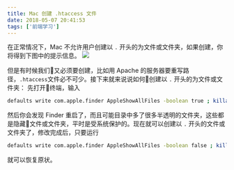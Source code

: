 ```yaml
---
title: Mac 创建 .htaccess 文件
date: 2018-05-07 20:41:53
tags: ['前端学习']
---
```

在正常情况下，Mac 不允许用户创建以 `.` 开头的为文件或文件夹，如果创建，你将得到下图中的提示信息。
![](http://opzfmbyhp.bkt.clouddn.com/2018-05-07-createfile-1.png)
<!--more-->
但是有时候我们又必须要创建，比如用 Apache 的服务器要重写路径，`.htaccess`文件必不可少。接下来就来说说如何创建以 `.` 开头的为文件或文件夹：
先打开终端，输入
```bash
defaults write com.apple.finder AppleShowAllFiles -boolean true ; killall Finder
```
然后你会发现 Finder 重启了，而且可能目录中多了很多半透明的文件夹，这些都是隐藏文件或文件夹，平时是受系统保护的。现在就可以创建以 `.` 开头的文件或文件夹了，修改完成后，只要运行
```bash
defaults write com.apple.finder AppleShowAllFiles -boolean false ; killall Finder
```
就可以恢复原状。